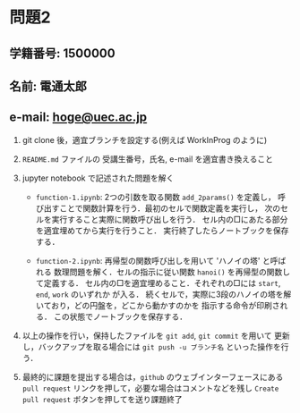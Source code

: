 # 問題2

## 学籍番号: 1500000
## 名前: 電通太郎
## e-mail: hoge@uec.ac.jp

1. git clone 後，適宜ブランチを設定する(例えば WorkInProg のように)

2. ``README.md`` ファイルの 受講生番号，氏名, e-mail を適宜書き換えること

3. jupyter notebook で記述された問題を解く

    - `function-1.ipynb`: 2つの引数を取る関数 `add_2params()` を定義し，
      呼び出すことで関数計算を行う．最初のセルで関数定義を実行し，
      次のセルを実行すること実際に関数呼び出しを行う．
      セル内の□にあたる部分を適宜埋めてから実行を行うこと．
      実行終了したらノートブックを保存する．

    - `function-2.ipynb`: 再帰型の関数呼び出しを用いて 'ハノイの塔' と呼ばれる
      数理問題を解く．セルの指示に従い関数 `hanoi()` を再帰型の関数して定義する．
      セル内の□を適宜埋めること．それぞれの□には `start`, `end`, `work` のいずれか
      が入る．
      続くセルで，実際に3段のハノイの塔を解いており，どの円盤を，どこから動かすのかを
      指示する命令が印刷される．
      この状態でノートブックを保存する．

4. 以上の操作を行い，保持したファイルを ``git add``, ``git commit`` を用いて
   更新し，バックアップを取る場合には ``git push -u ブランチ名`` といった操作を行う．
   
5. 最終的に課題を提出する場合は，`github` のウェブインターフェースにある 
   `pull request` リンクを押して，必要な場合はコメントなどを残し 
   `Create pull request` ボタンを押してを送り課題終了

